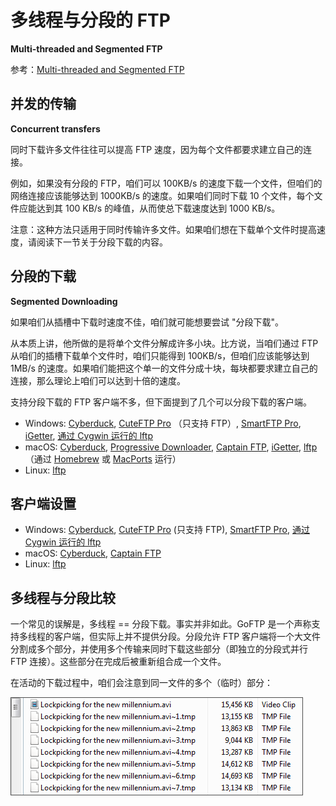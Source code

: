 # 多线程与分段的 FTP

**Multi-threaded and Segmented FTP**


参考：[Multi-threaded and Segmented FTP ](https://whatbox.ca/wiki/Multi-threaded_and_Segmented_FTP)

## 并发的传输

**Concurrent transfers**

同时下载许多文件往往可以提高 FTP 速度，因为每个文件都要求建立自己的连接。

例如，如果没有分段的 FTP，咱们可以 100KB/s 的速度下载一个文件，但咱们的网络连接应该能够达到 1000KB/s 的速度。如果咱们同时下载 10 个文件，每个文件应能达到其 100 KB/s 的峰值，从而使总下载速度达到 1000 KB/s。

注意：这种方法只适用于同时传输许多文件。如果咱们想在下载单个文件时提高速度，请阅读下一节关于分段下载的内容。

## 分段的下载

**Segmented Downloading**

如果咱们从插槽中下载时速度不佳，咱们就可能想要尝试 "分段下载"。

从本质上讲，他所做的是将单个文件分解成许多小块。比方说，当咱们通过 FTP 从咱们的插槽下载单个文件时，咱们只能得到 100KB/s，但咱们应该能够达到 1MB/s 的速度。如果咱们能把这个单一的文件分成十块，每块都要求建立自己的连接，那么理论上咱们可以达到十倍的速度。

支持分段下载的 FTP 客户端不多，但下面提到了几个可以分段下载的客户端。


- Windows: [Cyberduck](https://cyberduck.io/), [CuteFTP Pro](https://www.globalscape.com/cuteftp) （只支持 FTP）, [SmartFTP Pro](https://www.smartftp.com/), [iGetter](https://www.igetter.net/downloads.html), [通过 Cygwin 运行的 lftp](https://whatbox.ca/wiki/lftp)
- macOS: [Cyberduck](https://cyberduck.io/), [Progressive Downloader](https://www.macpsd.net/), [Captain FTP](https://www.captainftp.com/), [iGetter](https://www.igetter.net/downloads.html), [lftp](https://whatbox.ca/wiki/lftp) （通过 [Homebrew](https://brew.sh/) 或 [MacPorts](https://www.macports.org/) 运行）
- Linux: [lftp](https://whatbox.ca/wiki/lftp)


## 客户端设置


- Windows: [Cyberduck](https://docs.cyberduck.io/cyberduck/download/?highlight=segmented), [CuteFTP Pro](https://whatbox.ca/wiki/CuteFTP_Pro#segmented_downloading) (只支持 FTP), [SmartFTP Pro](https://whatbox.ca/wiki/SmartFTP#segmented_downloading), [通过 Cygwin 运行的 lftp](https://whatbox.ca/wiki/lftp)
- macOS: [Cyberduck](https://docs.cyberduck.io/cyberduck/download/?highlight=segmented), [Captain FTP](https://whatbox.ca/wiki/Captain_FTP#segmented_downloading)
- Linux: [lftp](https://whatbox.ca/wiki/lftp#segmented_downloading)


## 多线程与分段比较

一个常见的误解是，多线程 == 分段下载。事实并非如此。GoFTP 是一个声称支持多线程的客户端，但实际上并不提供分段。分段允许 FTP 客户端将一个大文件分割成多个部分，并使用多个传输来同时下载这些部分（即独立的分段式并行 FTP 连接）。这些部分在完成后被重新组合成一个文件。

在活动的下载过程中，咱们会注意到同一文件的多个（临时）部分：

![分段下载过程中文件多个部分的临时文件](images/gDx3v.gif)
